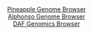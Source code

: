 <div id="Pineapple_Genome_Browser" align="center">
  <a href="https://igv.org/app/?sessionURL=blob:zZJda9swFIb_iyBlA8efsV0bwnDSpO2ypVtSN8OlGMWWHbWy5Eiy80X..7SwsZsOmouNgS6kw5HO.756DqBFXGBGQQhs3XJ1ywIaECu2mcOqJmgKKyRAWEAikAY4KhBHNEMgPIACCgnj2Sd1cyVlLULDwLLuVpCWTBeODiu4ZxRuhJ6xyhgyQuCScSgZF8aAw5YZuGy7G7SEda2r2Y7uGjmU0ICkXjEqmFEjWqYb9V76q5SWiLIKpVVDJD4JSJUepTHXC_ghWsyjLENCTNDuNu9Hk9vowRnFybU3TOK7m0XsLS7muKRQNhz1qXwoJ9vsxp1tJ72OPUZxIpumYw..uvPkatRxri5G2xpzJPqWb106gW.6rgoH0xxt_yffauEzvcvCx8Rqh4s9n_aSdftxUu1wXXmrTfaqbw8cNUBY1igWQLbifmiZmmN6mmt73R9b61IzzUClwxkG4eOTBiSH2YtqfzwAuasVMUCgdXOCRwOM54iDsBuYpm8Fge32_J4ZBNZRO4CGk78X7TieKT92ZNteWmAiFc55KmgtdEip3maFXu7PzXL2bK9wZEpCxrdCkTT4PMaefx88i7s_pakBNfz0gcrqWzT9E.7eIkSXy3NhK6fFPt4n6.vnZDDLXkYk_vKNjer7nEevxuMrs.dFUzBeQan6VUUdf_LWQo4hlarQYoGXmGC5W6gU2QaElu0obEHGCFMcAl4u35maqVmu.f43ns7x6fgd">Pineapple Genome Browser</a>
</div>
<div id="Alphonso_Genome_Browser" align="center">
  <a href="https://igv.org/app/?sessionURL=blob:zZNbb9owGIb_iyWqTQo5QtJEQhOUQysQLYQUQVVFTnCC28QOtpNwEP99Htq0m1UqF5sm.cL.ZPt739ePT6BCjGNKgAdM1WirhgEUwLe09mFeZGgKc8SBl8CMIwUwlCCGSIyAdwIJ5AIG84k8uRWi4J6mYVE0c0hSqnJLhTk8UgJrrsY01.5olsGIMigo41qPwYpqOK2aNYpgUaiyt6W2tQ0UUINZsaWEU61AJA1reV_4qxSmiNAchXmZCXwREEo9UuNGTeC37tLvxjHifIwOD5tOd_zQfbYGwXpk362Dx_tlYC9vfJwSKEqGOsnsiHYL.Dx.mvWIta8no3hxP45WyF41rP7NYF9ghnjHcIxby3UM05LBYLJB.__Jsxz4St_2aFoM98OGOWy_pZRz9B70o1VQOOO3in_g_KyAjMalJAHEW.Z4hq5Yuq20Tbv5Y2rcKrruynwYxcB7eVWAYDB.l9tfTkAcCskL4GhXXtBRAGUbxIDXdHXdMVzXbLeclu66xlk5gZJlfy_cYTB3Hd3smqYdJjgTEuZNyEnBVUiIWsWJmh6vTPMeuf5c_o7daOdWdbRN_S2eDmfTlOp_zLIl_cvWlweURj.j6J9w9xkhqoiuhW3aHx4Wk8eWO1sNln2_LFdRizTMnmOvZ_GHAV0XTkJZDoXcLyty.ZO3CjIMiZCFCnMc4QyLw1LmSGvgSaQltiCmGZUcApZGX3RFV4y2_vU3ntb59fwd">Alphonso Genome Browser</a>
</div>


<div id="DAF_Genomics_Browser" align="center">
  <a href="https://igv.org/app/?sessionURL=blob:tZNra9swFIb_i6D9ZDuW7cSxIQw3TbY0aUeTuhktJZzax7GZLbmSnEtD_vs0r2OwrZRBB5KQOJf3lR50IBsUsuCMhMSxaNeilBhE5ny7gKou8QoqlCTMoJRoEIEZCmQJkvBAMpAK4vlMV.ZK1TLsdFLIzDUyXhWJtKRrQW1K3qgcdarpWFDBM2ewlVbCK52soANlnXMmeQeSBKU07U6NbL3agl5.xlZtS1xVTamKVnWlTWhjqZWBdluwFHdvGPkPynoUH6LlImrrp7ifpINoOolu3VF897E3vIs_f1rGveXpolgzUI3AAX96HLLdOd3fBONruHInSxeVv7mYnzhnlyfu.eloVxcC5YD6tO8GPnVtcjRIyZNGQyBJLmhIPcN3.objeebL1u329CsIXpDw_sEgSkDyVaffH4ja1xoVkfjUtNQMwkWKgoRmYNs.DQKn6_meHQT0aBxII8p3ZjmO54FvO5Hj9KxHqLR.VpTtA2qhP4PvBfK3znr.K6hyGDe3_tk0uRhGrKi_XI9mN5Ngthk_9_.K6funefVaGRcVKB36cXyBAqVWq5CpX1Tc48PxGw--">DAF Genomics Browser</a>
</div>
